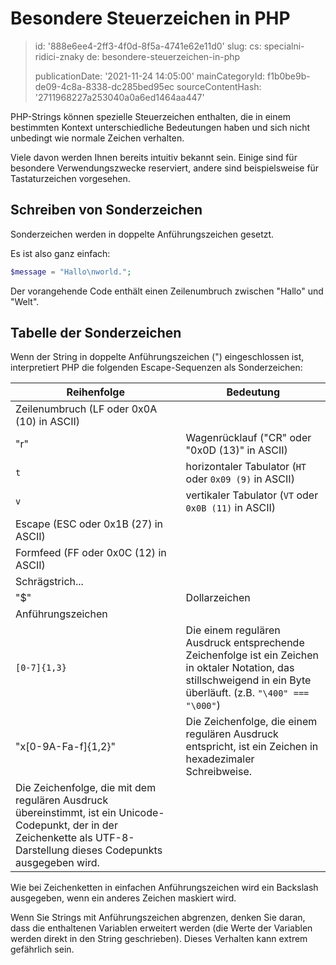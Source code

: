 Besondere Steuerzeichen in PHP
==============================

> id: '888e6ee4-2ff3-4f0d-8f5a-4741e62e11d0'
> slug:
> 	cs: specialni-ridici-znaky
> 	de: besondere-steuerzeichen-in-php
> 
> publicationDate: '2021-11-24 14:05:00'
> mainCategoryId: f1b0be9b-de09-4c8a-8338-dc285bed95ec
> sourceContentHash: '2711968227a253040a0a6ed1464aa447'

PHP-Strings können spezielle Steuerzeichen enthalten, die in einem bestimmten Kontext unterschiedliche Bedeutungen haben und sich nicht unbedingt wie normale Zeichen verhalten.

Viele davon werden Ihnen bereits intuitiv bekannt sein. Einige sind für besondere Verwendungszwecke reserviert, andere sind beispielsweise für Tastaturzeichen vorgesehen.

Schreiben von Sonderzeichen
-----------------------

Sonderzeichen werden in doppelte Anführungszeichen gesetzt.

Es ist also ganz einfach:

```php
$message = "Hallo\nworld.";
```

Der vorangehende Code enthält einen Zeilenumbruch zwischen "Hallo" und "Welt".

Tabelle der Sonderzeichen
-------------------------

Wenn der String in doppelte Anführungszeichen (") eingeschlossen ist, interpretiert PHP die folgenden Escape-Sequenzen als Sonderzeichen:

| Reihenfolge | Bedeutung |
|----------|--------|
| Zeilenumbruch (LF oder 0x0A (10) in ASCII)
| "r" | Wagenrücklauf ("CR" oder "0x0D (13)" in ASCII) |
| ``t`` | horizontaler Tabulator (`HT` oder `0x09 (9)` in ASCII) |
| ``v`` | vertikaler Tabulator (`VT` oder `0x0B (11)` in ASCII) |
| Escape (ESC oder 0x1B (27) in ASCII)
| Formfeed (FF oder 0x0C (12) in ASCII)
| Schrägstrich...
| "$" | Dollarzeichen |
| Anführungszeichen |
| `[0-7]{1,3}` | Die einem regulären Ausdruck entsprechende Zeichenfolge ist ein Zeichen in oktaler Notation, das stillschweigend in ein Byte überläuft. (z.B. `"\400" === "\000"`) |
| "x[0-9A-Fa-f]{1,2}" | Die Zeichenfolge, die einem regulären Ausdruck entspricht, ist ein Zeichen in hexadezimaler Schreibweise.
| Die Zeichenfolge, die mit dem regulären Ausdruck übereinstimmt, ist ein Unicode-Codepunkt, der in der Zeichenkette als UTF-8-Darstellung dieses Codepunkts ausgegeben wird.

Wie bei Zeichenketten in einfachen Anführungszeichen wird ein Backslash ausgegeben, wenn ein anderes Zeichen maskiert wird.

Wenn Sie Strings mit Anführungszeichen abgrenzen, denken Sie daran, dass die enthaltenen Variablen erweitert werden (die Werte der Variablen werden direkt in den String geschrieben). Dieses Verhalten kann extrem gefährlich sein.
